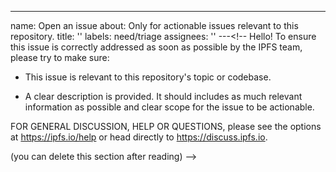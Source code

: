 ---

name: Open an issue
about: Only for actionable issues relevant to this repository.
title: ''
labels: need/triage
assignees: ''
---<!--
Hello! To ensure this issue is correctly addressed as soon as possible by the IPFS team, please try to make sure:

- This issue is relevant to this repository's topic or codebase.

- A clear description is provided. It should includes as much relevant information as possible and clear scope for the issue to be actionable.

FOR GENERAL DISCUSSION, HELP OR QUESTIONS, please see the options at https://ipfs.io/help or head directly to https://discuss.ipfs.io.

(you can delete this section after reading)
-->
